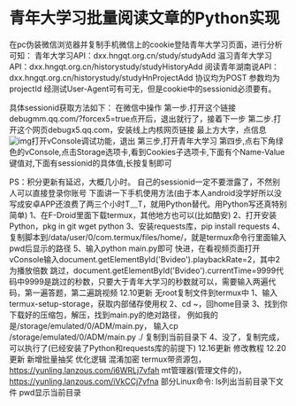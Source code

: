 # 青年大学习批量阅读文章的Python实现

在pc伪装微信浏览器并复制手机微信上的cookie登陆青年大学习页面，进行分析可知：
青年大学习API：dxx.hngqt.org.cn/study/studyAdd
温习青年大学习API：dxx.hngqt.org.cn/historystudy/studyHistoryAdd
阅读青年湖南说API：dxx.hngqt.org.cn/historystudy/studyHnProjectAdd
协议均为POST
参数均为projectId
经测试User-Agent可有可无，但是cookie中的sessionid必须要有。

具体sessionid获取方法如下：
在微信中操作
第一步.打开这个链接debugmm.qq.com/?forcex5=true点开后，退出就行了，接着下一步
第二步.打开这个网页debugx5.qq.com，安装线上内核网页链接
最上方大字，点信息
![img](http://qzonestyle.gtimg.cn/qzone/em/e401112.gif)打开vConsole调试功能，退出
第三步,打开青年大学习
第四步,点右下角绿色的vConsole,点击Storage选项卡,看到Cookies子选项卡,下面有个Name-Value键值对,下面有sessionid的具体值,长按复制即可

PS：积分更新有延迟，大概几小时。
自己的sessionid一定不要泄露了，不然别人可以直接登录你账号
下面讲一下手机使用方法(由于本人android没学好所以没写成安卓APP还浪费了两三个小时T﹏T，就用Python替代。用Python写还真特别简单)
1、在F-Droid里面下载termux，其他地方也可以(比如酷安)
2、打开安装Python，pkg in git wget python
3、安装requests库，pip install requests
4、复制脚本到/data/user/0/com.termux/files/home/，就是termux命令行里面输入pwd后显示的路径
5、输入python main.py即可
快进，在看视频页面打开vConsole输入document.getElementById('Bvideo').playbackRate=2，其中2为播放倍数
跳过，document.getElementById('Bvideo').currentTime=9999代码中9999是跳过的秒数，只要大于青年大学习的秒数就可以，需要输入两遍代码，第一遍答题，第二遍跳视频
12.10更新
无root复制文件到termux中
1、输入termux-setup-storage，获取内部储存使用权
2、cd ~，回home目录
3、找到你下载好的压缩包，解压，找到main.py的绝对路径，
例如我的是/storage/emulated/0/ADM/main.py，
输入cp /storage/emulated/0/ADM/main.py ./
复制到当前目录下
4、没了，复制完成，可以执行了(已经安装了Python和requests库的前提下)
12.16更新
修改教程
12.20更新
新增批量抽奖
优化逻辑
混淆加密
termux带资源包， https://yunling.lanzous.com/i6WRLj7vfah 
mt管理器(管理文件的)， https://yunling.lanzous.com/iVkCCj7vfna 
部分Linux命令:
ls列出当前目录下文件
pwd显示当前目录